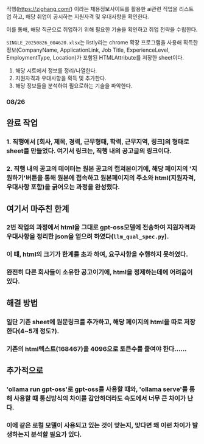 직행(https://zighang.com/) 이라는 채용정보사이트를 활용한 ai관련 직업을 리스트업 하고, 해당 취업이 공시하는 지원자격 및 우대사항을 확인한다.

이를 통해, 해당 직군으로 취업하기 위해 필요한 기술을 확인하고 취업 전략을 수립한다.

`SINGLE_20250826_004620.xlsx`는 listly라는 chrome 확장 프로그램을 사용해 획득한 정보(CompanyName, ApplicationLink, Job Title, ExperienceLevel, EmploymentType, Location)가 포함된 HTMLAttribute를 저장한 sheet이다.

1. 해당 시트에서 정보를 정리/나열한다.
2. 지원자격과 우대사항을 획득 및 추가한다.
3. 해당 정보들을 분석하여 필요로하는 기술을 파악한다.



### 08/26

## 완료 작업
### 1. 직행에서 [회사, 제목, 경력, 근무형태, 학력, 근무지역, 링크]의 형태로 sheet를 만들었다. 여기서 링크는, 직행 내의 공고글의 링크이다.
### 2. 직행 내의 공고의 데이터는 원본 공고의 캡쳐본이기에, 해당 페이지의 '지원하기'버튼을 통해 원본에 접속하고 원본페이지의 주소와 html(지원자격, 우대사항 포함)을 긁어오는 과정을 완성했다.

## 여기서 마주친 한계
### 2번 작업의 과정에서 html을 그대로 gpt-oss모델에 전송하여 지원자격과 우대사항을 정리한 json을 얻으려 하였다(`llm_qual_spec.py`). 
### 이 떄, html의 크기가 한계를 초과 하여, 요구사항을 수행하지 못하였다.
### 완전히 다른 회사들이 소유한 공고이기에, html을 정제하는데에 어려움이 있다.

## 해결 방법
### 일단 기존 sheet에 원문링크를 추가하고, 해당 페이지의 html을 따로 저장한다(4~5개 정도?).
### 기존의 html텍스트(168467)을 4096으로 토큰수를 줄여야 한다......

## 추가적으로
### 'ollama run gpt-oss'로 gpt-oss를 사용할 때와, 'ollama serve'를 통해 사용할 떄 통신방식의 차이를 감안하더라도 속도에서 너무 큰 차이가 난다.
### 이에 같은 로컬 모델이 사용되고 있는 것이 맞는지, 맞다면 왜 이런 차이가 발생하는지 분석할 필요가 있다.
